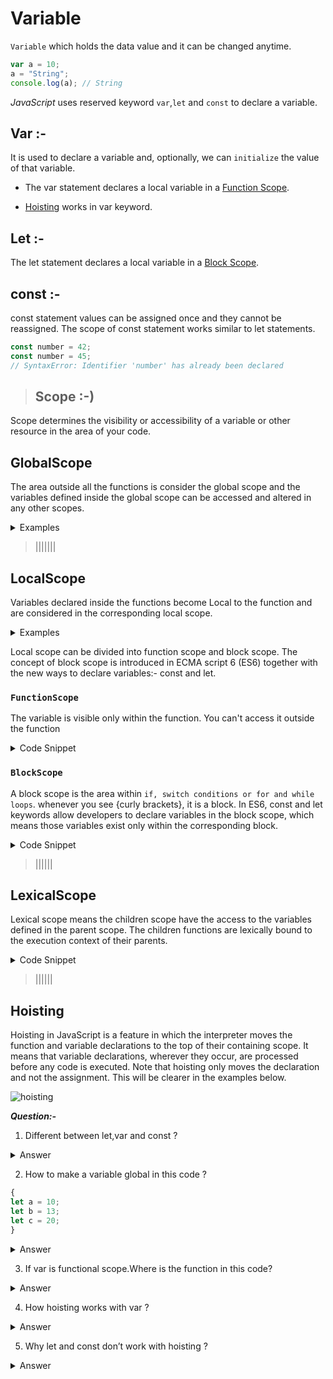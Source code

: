 # **Variable**

`Variable` which holds the data value and it can be changed anytime.

```js
var a = 10;
a = "String";
console.log(a); // String
```

_JavaScript_ uses reserved keyword `var`,`let` and `const`  to declare a variable.


## **Var :-**

It is used to declare a variable and, optionally, we can `initialize` the value of that variable.

- The var statement declares a local variable in a [Function Scope](#FunctionScope).

- [Hoisting](#Hoisting) works in var keyword.


## **Let :-**

The let statement declares a local variable in a [Block Scope](#BlockScope).


## **const :-**
const statement values can be assigned once and they cannot be reassigned. The scope of const statement works similar to let statements.

```js
const number = 42;
const number = 45;
// SyntaxError: Identifier 'number' has already been declared
```


> ## **Scope :-)**   

Scope determines the visibility or accessibility of a variable or other resource in the area of your code.



## **GlobalScope**

The area outside all the functions is consider the global scope and the variables defined inside the global scope can be accessed and altered in any other scopes.

<details>
<summary>Examples</summary>

```js
//global scope
var fruit = 'apple'
console.log(fruit);        //apple

function getFruit(){
    console.log(fruit);    //fruit is accessible here
}

getFruit();                //apple
```
</details>


> |||||||

## **LocalScope**


Variables declared inside the functions become Local to the function and are considered in the corresponding local scope.


<details>
<summary>Examples</summary>

```js
//global scope
function foo1(){
    //local scope 1
    function foo2(){
        //local scope 2
    }
}

//global scope
function foo3(){
    //local scope 3
}

//global scope
```
</details>


Local scope can be divided into function scope and block scope. The concept of block scope is introduced in ECMA script 6 (ES6) together with the new ways to declare variables:- const and let.


### `FunctionScope`
The variable is visible  only within the function. You can't access it outside the function

<details>
<summary>Code Snippet</summary>

```js
function foo(){
    var fruit ='apple';
    console.log('inside function: ',fruit);
}

foo(); //inside function: apple
console.log(fruit);//error: fruit is not defined 

```

</details>


### `BlockScope`


A block scope is the area within `if, switch conditions or for and while loops`.  whenever you see {curly brackets}, it is a block. In ES6, const and let keywords allow developers to declare variables in the block scope, which means those variables exist only within the corresponding block.

<details>
<summary>Code Snippet</summary>

```js
function foo(){
    if(true){
        var fruit1 = 'apple';        //exist in function scope
        const fruit2 = 'banana';     //exist in block scope
        let fruit3 = 'strawberry';   //exist in block scope
    }
    console.log(fruit1);//apple
    console.log(fruit2);//error: fruit2 is not defined
    console.log(fruit3);//error: fruit3 is not defined
}

foo();



```
</details>



> ||||||

## **LexicalScope**
 Lexical scope means the children scope have the access to the variables defined in the parent scope. The children functions are lexically bound to the execution context of their parents.



<details>
<summary>Code Snippet</summary>

```js
 function foo1(){
    var fruit1 = 'apple';        
    const fruit2 = 'banana';     
    let fruit3 = 'strawberry';
    function foo2(){
        console.log(fruit1);
        console.log(fruit2);
        console.log(fruit3);
    }
    foo2();
}

foo1();

//result:
//apple
//banana
//strawberry
```
</details>

> ||||||


## **Hoisting**

Hoisting in JavaScript is a feature in which the interpreter moves the function and variable declarations to the top of their containing scope. It means that variable declarations, wherever they occur, are processed before any code is executed. Note that hoisting only moves the declaration and not the assignment. This will be clearer in the examples below.



![hoisting](https://chiendt.files.wordpress.com/2017/05/screenshot-at-may-16-14-57-31.png)








**_Question:-_**

1. Different between let,var and const ?

<details>
<summary>Answer</summary>

Keyword | Scope | Hoisting | Can Be Reassigned | Can Be Redeclared
------- | ------- | ------- | ------- | -------
Keyword | Scope | Hoisting | Can Be Reassigned | Can Be Redeclared
var | Function scope | Yes | Yes | Yes
let | Block scope | No | Yes | No
const | Block scope | No | No | No

</details>

2. How to make a variable global in this code ?


```js
{
let a = 10;
let b = 13;
let c = 20;
}
```

<details>
<summary>Answer</summary>
A can become a global variable without using  a keyword because js will by default take this var.

```js
{
 a = 10;
let b = 13;
let c = 20;
}

// But this is not a good approach because anyone can manipulate with our object easily.
```
</details>


3. If var is functional scope.Where is the function in this code?
<details>
<summary>Answer</summary>


```js
{
 var a = 10;
 var b = 13;
 var c = 20;
}

```
In js main function runs first. In other programming languages like Java, c++. We have to write the main function but it’s already by default store  in js when code will compile first main function will run.

</details>

4. How hoisting works with var ?

<details>
<summary>Answer</summary>

Hoisting works with var because at compiling time the variable if declared with the var keyword will get stored in window object.

```js
var a = 10;

function fun(){
console.log(this);
}

fun();

```


</details>

5. Why let and const don’t work with hoisting ?

<details>
<summary>Answer</summary>

These keywords will not work with hoisting because if variables which are declared by these keywords will store in heap memory while executing time.
</details>
